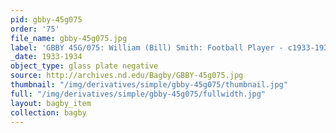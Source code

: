 ```yaml
---
pid: gbby-45g075
order: '75'
file_name: gbby-45g075.jpg
label: 'GBBY 45G/075: William (Bill) Smith: Football Player - c1933-1934'
_date: 1933-1934
object_type: glass plate negative
source: http://archives.nd.edu/Bagby/GBBY-45g075.jpg
thumbnail: "/img/derivatives/simple/gbby-45g075/thumbnail.jpg"
full: "/img/derivatives/simple/gbby-45g075/fullwidth.jpg"
layout: bagby_item
collection: bagby
---
```

